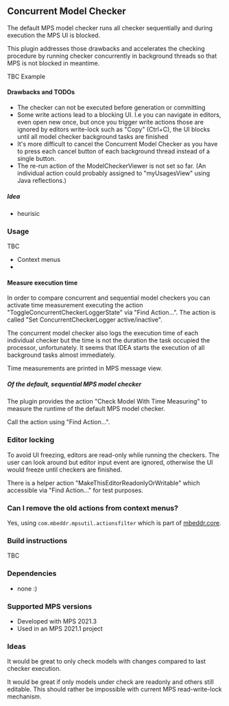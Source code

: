 ## Concurrent Model Checker

The default MPS model checker runs all checker sequentially 
and during execution the MPS UI is blocked.

This plugin addresses those drawbacks and accelerates the checking procedure by running checker concurrently 
in background threads so that MPS is not blocked in meantime.

TBC Example

#### Drawbacks and TODOs

- The checker can not be executed before generation or committing
- Some write actions lead to a blocking UI. I.e you can navigate in editors, even open new once, but once you trigger write actions those are ignored by editors write-lock such as "Copy" (Ctrl+C), the UI blocks until all model checker background tasks are finished
- It's more difficult to cancel the Concurrent Model Checker as you have to press each cancel button of each background thread instead of a single button.
- The re-run action of the ModelCheckerViewer is not set so far. (An individual action could probably assigned to "myUsagesView" using Java reflections.) 

##### Idea

- heurisic

### Usage

TBC
- Context menus
- 
#### Measure execution time

In order to compare concurrent and sequential model checkers you can activate time measurement executing the action "ToggleConcurrentCheckerLoggerState" via "Find Action...". The action is called "Set ConcurrentCheckerLogger active/inactive".

The concurrent model checker also logs the execution time of each individual checker but the time is not the duration the task occupied the processor, unfortunately. It seems that IDEA starts the execution of all background tasks almost immediately.  

Time measurements are printed in MPS message view.


##### Of the default, sequential MPS model checker

The plugin provides the action "Check Model With Time Measuring" to measure the runtime of the default MPS model checker.

Call the action using "Find Action...".

### Editor locking

To avoid UI freezing, editors are read-only while running the checkers. The user can look around but editor input event are ignored, otherwise the UI would freeze until checkers are finished.

There is a helper action "MakeThisEditorReadonlyOrWritable" which accessible via "Find Action..." for test purposes. 

### Can I remove the old actions from context menus?

Yes, using `com.mbeddr.mpsutil.actionsfilter` which is part of [mbeddr.core](https://github.com/mbeddr/mbeddr.core/issues).

### Build instructions

TBC

### Dependencies

- none :)

### Supported MPS versions

- Developed with MPS 2021.3
- Used in an MPS 2021.1 project

### Ideas

It would be great to only check models with changes compared to last checker execution.

It would be great if only models under check are readonly and others still editable. This should rather be impossible with current MPS read-write-lock mechanism.